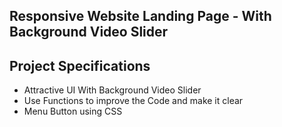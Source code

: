 ## Responsive Website Landing Page - With Background Video Slider

## Project Specifications

- Attractive UI With Background Video Slider
- Use Functions to improve the Code and make it clear
- Menu Button using CSS 
